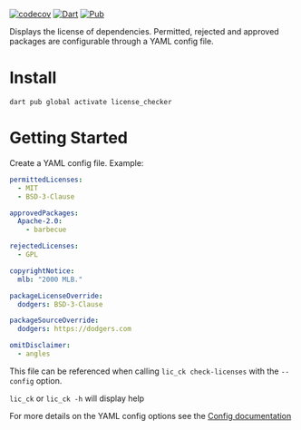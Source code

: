 [![codecov](https://codecov.io/gh/rufman/license_checker/branch/trunk/graph/badge.svg?token=V20VQE4GPK)](https://codecov.io/gh/rufman/license_checker) [![Dart](https://github.com/rufman/license_checker/actions/workflows/dart.yml/badge.svg)](https://github.com/rufman/license_checker/actions/workflows/dart.yml) [![Pub](https://img.shields.io/pub/v/license_checker.svg)](https://pub.dev/packages/license_checker)

Displays the license of dependencies. Permitted, rejected and approved packages are configurable
through a YAML config file.

# Install

`dart pub global activate license_checker`

# Getting Started

Create a YAML config file. Example:

```yaml
permittedLicenses:
  - MIT
  - BSD-3-Clause

approvedPackages:
  Apache-2.0:
    - barbecue

rejectedLicenses:
  - GPL

copyrightNotice:
  mlb: "2000 MLB."

packageLicenseOverride:
  dodgers: BSD-3-Clause

packageSourceOverride:
  dodgers: https://dodgers.com

omitDisclaimer:
  - angles
```

This file can be referenced when calling `lic_ck check-licenses` with the `--config` option.

`lic_ck` or `lic_ck -h` will display help

For more details on the YAML config options see the [Config documentation](https://pub.dev/documentation/license_checker/latest/generate_disclaimer/Config-class.html)

